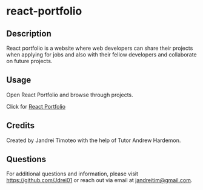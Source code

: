 # react-portfolio

## Description
React portfolio is a website where web developers can share their projects when applying for jobs and also with their fellow developers and collaborate on future projects.

## Usage
Open React Portfolio and browse through projects.

Click for [React Portfolio](https://65b19f0dd41c1105519dec0d--fluffy-cranachan-35aa98.netlify.app/)


## Credits
​Created by Jandrei Timoteo with the help of Tutor Andrew Hardemon.
​
## Questions
For additional questions and information, please visit https://github.com/Jdrei01
or reach out via email at jandreitim@gmail.com.
